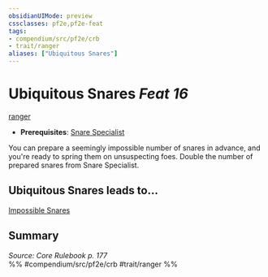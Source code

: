 ```yaml
---
obsidianUIMode: preview
cssclasses: pf2e,pf2e-feat
tags:
- compendium/src/pf2e/crb
- trait/ranger
aliases: ["Ubiquitous Snares"]
---
```

# Ubiquitous Snares  *Feat 16*  
[ranger](rules/traits/ranger.md "Ranger Class Trait")  

- **Prerequisites**: [Snare Specialist](compendium/feats/snare-specialist.md)

You can prepare a seemingly impossible number of snares in advance, and you're ready to spring them on unsuspecting foes. Double the number of prepared snares from Snare Specialist.

## Ubiquitous Snares leads to...

[Impossible Snares](compendium/feats/impossible-snares-apg.md)

## Summary

*Source: Core Rulebook p. 177*  
%% #compendium/src/pf2e/crb #trait/ranger %%